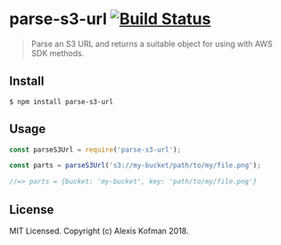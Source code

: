 # parse-s3-url [![Build Status](https://travis-ci.org/akofman/parse-s3-url.svg?branch=master)](https://travis-ci.org/akofman/parse-s3-url)

> Parse an S3 URL and returns a suitable object for using with AWS SDK methods.


## Install

```
$ npm install parse-s3-url
```

## Usage

```js
const parseS3Url = require('parse-s3-url');

const parts = parseS3Url('s3://my-bucket/path/to/my/file.png');

//=> parts = {bucket: 'my-bucket', key: 'path/to/my/file.png'}
```

## License

MIT Licensed. Copyright (c) Alexis Kofman 2018.